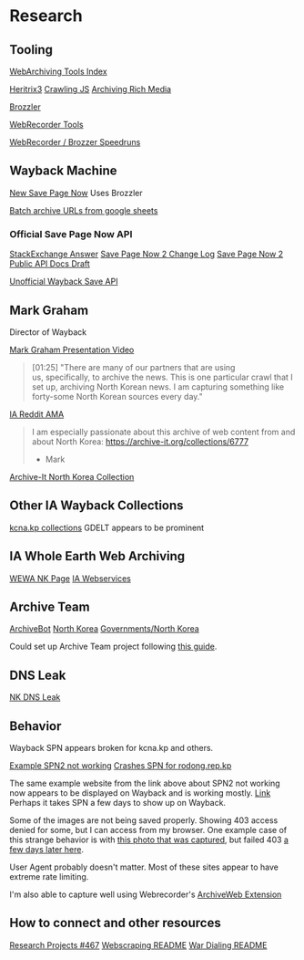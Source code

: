 # Research




## Tooling

[WebArchiving Tools Index](https://docs.archivebox.io/en/latest/Web-Archiving-Community.html)

[Heritrix3](https://github.com/internetarchive/heritrix3)
[Crawling JS](https://github.com/internetarchive/heritrix3/wiki/crawling-JavaScript)
[Archiving Rich Media](https://github.com/internetarchive/heritrix3/wiki/Archiving-Rich-Media-Content)


[Brozzler](https://github.com/internetarchive/brozzler)

[WebRecorder Tools](https://webrecorder.net/tools)


[WebRecorder / Brozzer Speedruns](https://ws-dl.blogspot.com/2022/03/2022-03-02-web-archiving-speedruns.html)



## Wayback Machine


[New Save Page Now](http://blog.archive.org/2019/10/23/the-wayback-machines-save-page-now-is-new-and-improved/)
Uses Brozzler


[Batch archive URLs from google sheets](https://archive.org/services/wayback-gsheets/)


### Official Save Page Now API
[StackExchange Answer](https://webapps.stackexchange.com/questions/151299/does-the-internet-wayback-machine-api-support-adding-a-link-to-scrape/151360#151360)
[Save Page Now 2 Change Log](https://docs.google.com/document/d/19RJsRncGUw2qHqGGg9lqYZYf7KKXMDL1Mro5o1Qw6QI/edit)
[Save Page Now 2 Public API Docs Draft](https://docs.google.com/document/d/1Nsv52MvSjbLb2PCpHlat0gkzw0EvtSgpKHu4mk0MnrA/edit)


[Unofficial Wayback Save API](https://github.com/akamhy/waybackpy)


## Mark Graham
Director of Wayback

[Mark Graham Presentation Video](https://rjionline.org/presentation/mark-graham-lightning-rounds-archiving-news-at-the-internet-archive/)
> [01:25] "There are many of our partners that are using us, specifically, to archive the news. This is one particular crawl that I set up, archiving North Korean news. I am capturing something like forty-some North Korean sources every day."


[IA Reddit AMA](https://reddit.com/r/IAmA/comments/9sgf4z/hey_reddit_we_are_the_folks_behind_the_internet/e8olajx/#c)
> I am especially passionate about this archive of web content from and about North Korea: https://archive-it.org/collections/6777
> 
> - Mark


[Archive-It North Korea Collection](https://archive-it.org/collections/6777/?show=Sites&collectionIds=6777)


## Other IA Wayback Collections
[kcna.kp collections](https://web.archive.org/web/collections/20230000000000*/http://kcna.kp/)
GDELT appears to be prominent

## IA Whole Earth Web Archiving

[WEWA NK Page](https://webservices.archive.org/wewa/kp?q=North+Korea&type=web)
[IA Webservices](https://webservices.archive.org/)



## Archive Team

[ArchiveBot](https://wiki.archiveteam.org/index.php/ArchiveBot)
[North Korea](https://wiki.archiveteam.org/index.php/North_Korea)
[Governments/North Korea](https://wiki.archiveteam.org/index.php/ArchiveBot/Governments/North_Korea)

Could set up Archive Team project following [this guide](https://wiki.archiveteam.org/index.php/Dev).



## DNS Leak

[NK DNS Leak](https://github.com/mandatoryprogrammer/NorthKoreaDNSLeak)



## Behavior

Wayback SPN appears broken for kcna.kp and others.

[Example SPN2 not working](https://web.archive.org/save/http://kcna.kp/kp/article/q/abad1068ad4bd5dbd396e909231d648b.kcmsf)
[Crashes SPN for rodong.rep.kp](https://web.archive.org/save/http://www.rodong.rep.kp/ko/index.php?MTJAMjAyMi0xMS0yMS1OMDA3QDNAMUBAMEA1==#)

The same example website from the link above about SPN2 not working now appears to be displayed on Wayback and is working mostly. [Link](https://web.archive.org/web/20230304105257/http%3A%2F%2Fkcna.kp%2Fkp%2Farticle%2Fq%2Fabad1068ad4bd5dbd396e909231d648b.kcmsf) Perhaps it takes SPN a few days to show up on Wayback.

Some of the images are not being saved properly. Showing 403 access denied for some, but I can access from my browser. One example case of this strange behavior is with [this photo that was captured](https://web.archive.org/web/20230304105523/http://kcna.kp/siteFiles/photo/202302/PIC0072367.jpg), but failed 403 [a few days later here](https://web.archive.org/web/20230308070207/http://kcna.kp/siteFiles/photo/202302/PIC0072367.jpg).

User Agent probably doesn't matter. Most of these sites appear to have extreme rate limiting.



I'm also able to capture well using Webrecorder's [ArchiveWeb Extension](https://archiveweb.page/)

## How to connect and other resources

[Research Projects #467](https://github.com/mikeizbicki/cmc-csci046/issues/467)
[Webscraping README](https://github.com/mikeizbicki/cmc-csci143/blob/fc72ca9849022e7f20bb84a91cdea49d28e8d37c/future/maybe/week_13/README.md)
[War Dialing README](https://github.com/mikeizbicki/cmc-csci143/tree/fc72ca9849022e7f20bb84a91cdea49d28e8d37c/future/maybe/week_15/lab-wardialing)

